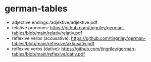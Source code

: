 # german-tables
  * adjective endings:/adjektive/adjektive.pdf
  * relative pronouns: https://github.com/tingriley/german-tables/blob/main/relativ/relativ.pdf
  * reflexive verbs (accusative): https://github.com/tingriley/german-tables/blob/main/reflexive/akkusativ.pdf
  * reflexive verbs (dative): https://github.com/tingriley/german-tables/blob/main/reflexive/dativ.pdf
  
